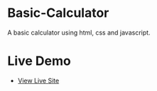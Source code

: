 # Basic-Calculator
A basic calculator using html, css and javascript.

# Live Demo
- [View Live Site](https://basiccalculator888.netlify.app)
